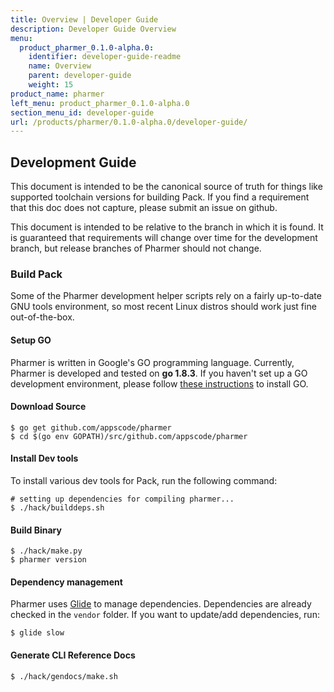```yaml
---
title: Overview | Developer Guide
description: Developer Guide Overview
menu:
  product_pharmer_0.1.0-alpha.0:
    identifier: developer-guide-readme
    name: Overview
    parent: developer-guide
    weight: 15
product_name: pharmer
left_menu: product_pharmer_0.1.0-alpha.0
section_menu_id: developer-guide
url: /products/pharmer/0.1.0-alpha.0/developer-guide/
---
```


## Development Guide
This document is intended to be the canonical source of truth for things like supported toolchain versions for building Pack.
If you find a requirement that this doc does not capture, please submit an issue on github.

This document is intended to be relative to the branch in which it is found. It is guaranteed that requirements will change over time
for the development branch, but release branches of Pharmer should not change.

### Build Pack
Some of the Pharmer development helper scripts rely on a fairly up-to-date GNU tools environment, so most recent Linux distros should
work just fine out-of-the-box.

#### Setup GO
Pharmer is written in Google's GO programming language. Currently, Pharmer is developed and tested on **go 1.8.3**. If you haven't set up a GO
development environment, please follow [these instructions](https://golang.org/doc/code.html) to install GO.

#### Download Source

```console
$ go get github.com/appscode/pharmer
$ cd $(go env GOPATH)/src/github.com/appscode/pharmer
```

#### Install Dev tools
To install various dev tools for Pack, run the following command:

```console
# setting up dependencies for compiling pharmer...
$ ./hack/builddeps.sh
```

#### Build Binary
```
$ ./hack/make.py
$ pharmer version
```

#### Dependency management
Pharmer uses [Glide](https://github.com/Masterminds/glide) to manage dependencies. Dependencies are already checked in the `vendor` folder.
If you want to update/add dependencies, run:
```console
$ glide slow
```

#### Generate CLI Reference Docs
```console
$ ./hack/gendocs/make.sh
```
